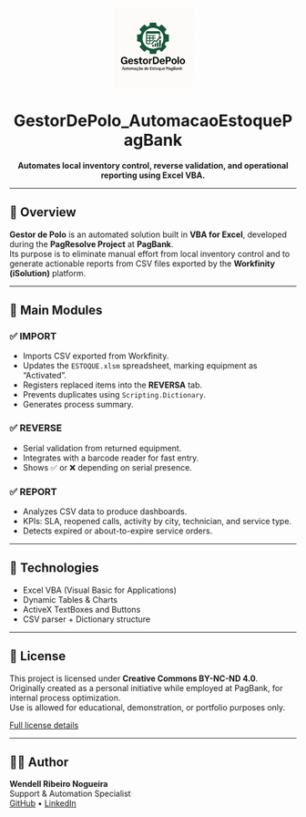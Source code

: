 <p align="center">
  <img src="logo.png" alt="GestorDePolo Logo" width="140">
</p>

<h1 align="center">GestorDePolo_AutomacaoEstoquePagBank</h1>

<p align="center"><strong>Automates local inventory control, reverse validation, and operational reporting using Excel VBA.</strong></p>

---

## 🔖 Overview

**Gestor de Polo** is an automated solution built in **VBA for Excel**, developed during the **PagResolve Project** at **PagBank**.  
Its purpose is to eliminate manual effort from local inventory control and to generate actionable reports from CSV files exported by the **Workfinity (iSolution)** platform.

---

## 🔹 Main Modules

### ✅ IMPORT
- Imports CSV exported from Workfinity.
- Updates the `ESTOQUE.xlsm` spreadsheet, marking equipment as “Activated”.
- Registers replaced items into the **REVERSA** tab.
- Prevents duplicates using `Scripting.Dictionary`.
- Generates process summary.

### ✅ REVERSE
- Serial validation from returned equipment.
- Integrates with a barcode reader for fast entry.
- Shows ✅ or ❌ depending on serial presence.

### ✅ REPORT
- Analyzes CSV data to produce dashboards.
- KPIs: SLA, reopened calls, activity by city, technician, and service type.
- Detects expired or about-to-expire service orders.

---

## 🧰 Technologies

- Excel VBA (Visual Basic for Applications)
- Dynamic Tables & Charts
- ActiveX TextBoxes and Buttons
- CSV parser + Dictionary structure

---

## 🧾 License

This project is licensed under **Creative Commons BY-NC-ND 4.0**.  
Originally created as a personal initiative while employed at PagBank, for internal process optimization.  
Use is allowed for educational, demonstration, or portfolio purposes only.

[Full license details](https://creativecommons.org/licenses/by-nc-nd/4.0/deed.en)

---

## 👨‍💻 Author

**Wendell Ribeiro Nogueira**  
Support & Automation Specialist  
[GitHub](https://github.com/wendellribeironogueira) • [LinkedIn](https://www.linkedin.com/in/wendell-ribeiro-nogueira)
